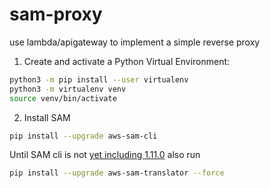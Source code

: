 # sam-proxy
use lambda/apigateway to implement a simple reverse proxy


1. Create and activate a Python Virtual Environment:

```bash
python3 -m pip install --user virtualenv
python3 -m virtualenv venv
source venv/bin/activate
```

2. Install SAM

```bash
pip install --upgrade aws-sam-cli
```

Until SAM cli is not [yet including 1.11.0](https://github.com/awslabs/aws-sam-cli/issues/1198) also run

```bash
pip install --upgrade aws-sam-translator --force
```